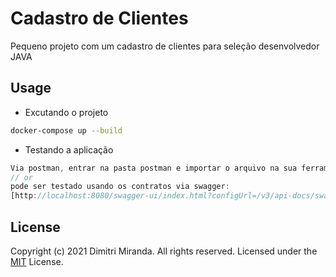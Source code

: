 #  Cadastro de Clientes


Pequeno projeto com um cadastro de clientes para seleção desenvolvedor JAVA 
## Usage

- Excutando o projeto

```sh
docker-compose up --build

```

- Testando a aplicação

```ts
Via postman, entrar na pasta postman e importar o arquivo na sua ferramenta restclient 
// or
pode ser testado usando os contratos via swagger:
[http://localhost:8080/swagger-ui/index.html?configUrl=/v3/api-docs/swagger-config](http://localhost:8080/swagger-ui/index.html)

```




## License

Copyright (c) 2021 Dimitri Miranda. All rights reserved.
Licensed under the [MIT](LICENSE) License.

